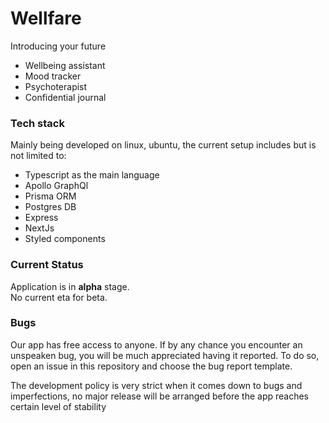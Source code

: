 <h1>Wellfare</h1>
<p>  Introducing your future</p>

* Wellbeing assistant
* Mood tracker
* Psychoterapist
* Confidential journal

<h3>Tech stack</h3>
<p>Mainly being developed on linux, ubuntu, the current setup includes but is not limited to:</p>

* Typescript as the main language
* Apollo GraphQl
* Prisma ORM
* Postgres DB
* Express
* NextJs
* Styled components

<h3>Current Status</h3>
Application is in <b>alpha</b> stage.<br>
No current eta for beta.

<h3>Bugs</h3>
<p>Our app has free access to anyone. If by any chance you encounter an unspeaken bug, you will be much appreciated having it reported.
To do so, open an issue in this repository and choose the bug report template.</p>
<p>The development policy is very strict when it comes down to bugs and imperfections, no major release will be arranged before the app reaches certain level of stability</p>
